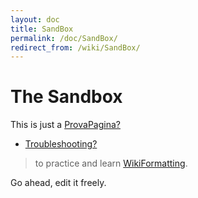 ```yaml
---
layout: doc
title: SandBox
permalink: /doc/SandBox/
redirect_from: /wiki/SandBox/
---
```


The Sandbox
===========

This is just a [ProvaPagina?](/doc/ProvaPagina)

-   [Troubleshooting?](/doc/Troubleshooting)

> to practice and learn [WikiFormatting](/doc/WikiFormatting).

Go ahead, edit it freely.
